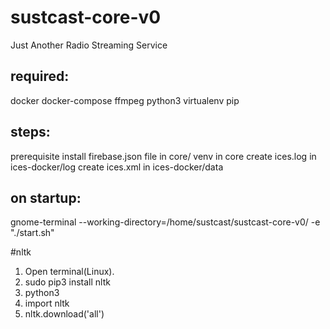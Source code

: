 # sustcast-core-v0
Just Another Radio Streaming Service


## required:
docker
docker-compose
ffmpeg
python3
virtualenv
pip

## steps:
prerequisite install
firebase.json file in core/
venv in core
create ices.log in ices-docker/log
create ices.xml in ices-docker/data

## on startup:
gnome-terminal --working-directory=/home/sustcast/sustcast-core-v0/ -e "./start.sh"



#nltk
1. Open terminal(Linux).
2. sudo pip3 install nltk
3. python3
4. import nltk
5. nltk.download('all')